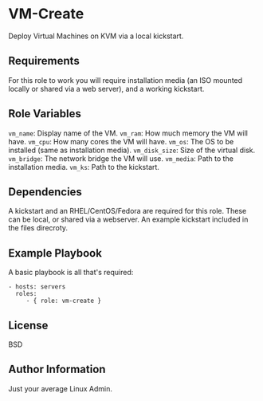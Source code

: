 VM-Create
=========

Deploy Virtual Machines on KVM via a local kickstart.

Requirements
------------

For this role to work you will require installation media (an ISO mounted locally or shared via a web server), and a working kickstart.

Role Variables
--------------

`vm_name`: Display name of the VM.
`vm_ram`: How much memory the VM will have.
`vm_cpu`: How many cores the VM will have.
`vm_os`: The OS to be installed (same as installation media).
`vm_disk_size`: Size of the virtual disk.
`vm_bridge`: The network bridge the VM will use.
`vm_media`: Path to the installation media.
`vm_ks`: Path to the kickstart.

Dependencies
------------

A kickstart and an RHEL/CentOS/Fedora are required for this role. These can be local, or shared via a webserver. An example kickstart included in the files direcroty.

Example Playbook
----------------

A basic playbook is all that's required:

    - hosts: servers
      roles:
         - { role: vm-create }

License
-------

BSD

Author Information
------------------

Just your average Linux Admin.
